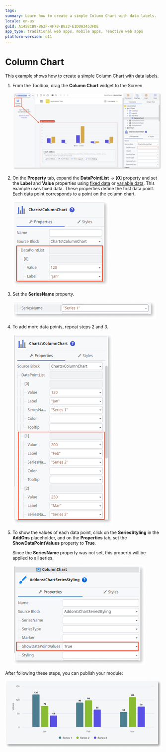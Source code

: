 ```yaml
---
tags:
summary: Learn how to create a simple Column Chart with data labels.
locale: en-us
guid: A1458CB9-862F-4F78-B823-E1D0A3453FDE
app_type: traditional web apps, mobile apps, reactive web apps
platform-version: o11
---
```


# Column Chart

This example shows how to create a simple Column Chart with data labels.

1. From the Toolbox, drag the **Column Chart** widget to the Screen.

    ![Drag the Column Chart widget to the screen ](images/chartcolumn-drag-ss.png)

1. On the **Property** tab, expand the **DataPointList** -> **[0]** property and set the **Label** and **Value** properties using [fixed data](chart-data-v2.md#populate-your-chart-with-fixed-data) or [variable data](chart-data-v2.md#populate-your-chart-with-variable-data). This example uses fixed data. These properties define the first data point. Each data point corresponds to a point on the column chart. 

    ![Set datapoint](images/chartcolumn-datapointlist-ss.png)

1. Set the **SeriesName** property.

    ![Set the series name](images/chart-seriesname-ss.png)

1. To add more data points, repeat steps 2 and 3.

    ![Add more data points](images/chartcolumn-extradatapoints-ss.png)

1. To show the values of each data point, click on the **SeriesStyling** in the **AddOns** placeholder, and on the **Properties** tab, set the **ShowDataPointValues** property to **True**.

    Since the **SeriesName** property was not set, this property will be applied to all series.

    ![Show data point values](images/chartcolumn-showdatapoint-ss.png)

After following these steps, you can publish your module:

![Example Area Chart](images/chartcolumn-result.png)

